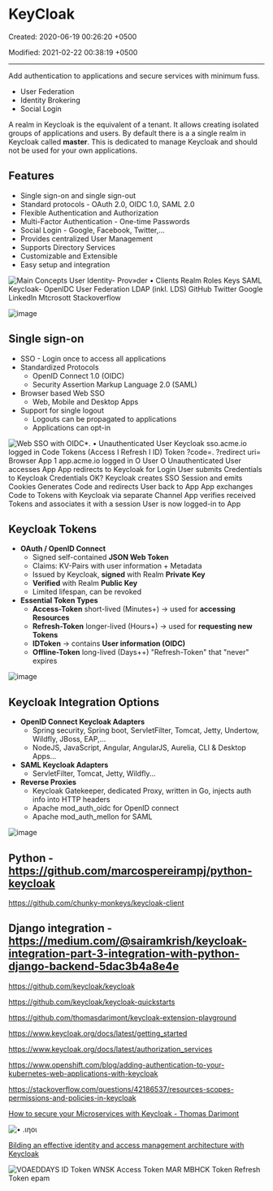 # KeyCloak

Created: 2020-06-19 00:26:20 +0500

Modified: 2021-02-22 00:38:19 +0500

---

Add authentication to applications and secure services with minimum fuss.

- User Federation
- Identity Brokering
- Social Login

A realm in Keycloak is the equivalent of a tenant. It allows creating isolated groups of applications and users. By default there is a a single realm in Keycloak called **master**. This is dedicated to manage Keycloak and should not be used for your own applications.

## Features

- Single sign-on and single sign-out
- Standard protocols - OAuth 2.0, OIDC 1.0, SAML 2.0
- Flexible Authentication and Authorization
- Multi-Factor Authentication - One-time Passwords
- Social Login - Google, Facebook, Twitter,...
- Provides centralized User Management
- Supports Directory Services
- Customizable and Extensible
- Easy setup and integration

![Main Concepts User Identity- Prov»der • Clients Realm Roles Keys SAML Keycloak- OpenlDC User Federation LDAP (inkl. LDS) GitHub Twitter Google Linkedln Mtcrosott Stackoverflow ](../../media/DevOps-Others-KeyCloak-image1.png)

![image](../../media/DevOps-Others-KeyCloak-image2.png)

## Single sign-on

- SSO - Login once to access all applications
- Standardized Protocols
  - OpenID Connect 1.0 (OIDC)
  - Security Assertion Markup Language 2.0 (SAML)
- Browser based Web SSO
  - Web, Mobile and Desktop Apps
- Support for single logout
  - Logouts can be propagated to applications
  - Applications can opt-in

![Web SSO with OIDC*. • Unauthenticated User Keycloak sso.acme.io logged in Code Tokens (Access I Refresh I ID) Token ?code=. ?redirect uri= Browser App 1 app.acme.io logged in O User O Unauthenticated User accesses App App redirects to Keycloak for Login User submits Credentials to Keycloak Credentials OK? Keycloak creates SSO Session and emits Cookies Generates Code and redirects User back to App App exchanges Code to Tokens with Keycloak via separate Channel App verifies received Tokens and associates it with a session User is now logged-in to App ](../../media/DevOps-Others-KeyCloak-image3.png)

## Keycloak Tokens

- **OAuth / OpenID Connect**
  - Signed self-contained **JSON Web Token**
  - Claims: KV-Pairs with user information + Metadata
  - Issued by Keycloak, **signed** with Realm **Private Key**
  - **Verified** with Realm **Public Key**
  - Limited lifespan, can be revoked
- **Essential Token Types**
  - **Access-Token** short-lived (Minutes+) -> used for **accessing Resources**
  - **Refresh-Token** longer-lived (Hours+) -> used for **requesting new Tokens**
  - **IDToken** -> contains **User information (OIDC)**
  - **Offline-Token** long-lived (Days++) "Refresh-Token" that "never" expires

![image](../../media/DevOps-Others-KeyCloak-image4.png)

## Keycloak Integration Options

- **OpenID Connect Keycloak Adapters**
  - Spring security, Spring boot, ServletFilter, Tomcat, Jetty, Undertow, Wildfly, JBoss, EAP,...
  - NodeJS, JavaScript, Angular, AngularJS, Aurelia, CLI & Desktop Apps...
- **SAML Keycloak Adapters**
  - ServletFilter, Tomcat, Jetty, Wildfly...
- **Reverse Proxies**
  - Keycloak Gatekeeper, dedicated Proxy, written in Go, injects auth info into HTTP headers
  - Apache mod_auth_oidc for OpenID connect
  - Apache mod_auth_mellon for SAML

![image](../../media/DevOps-Others-KeyCloak-image5.png)

## Python - <https://github.com/marcospereirampj/python-keycloak>

<https://github.com/chunky-monkeys/keycloak-client>

## Django integration - <https://medium.com/@sairamkrish/keycloak-integration-part-3-integration-with-python-django-backend-5dac3b4a8e4e>

<https://github.com/keycloak/keycloak>

<https://github.com/keycloak/keycloak-quickstarts>

<https://github.com/thomasdarimont/keycloak-extension-playground>

<https://www.keycloak.org/docs/latest/getting_started>

<https://www.keycloak.org/docs/latest/authorization_services>

<https://www.openshift.com/blog/adding-authentication-to-your-kubernetes-web-applications-with-keycloak>

<https://stackoverflow.com/questions/42186537/resources-scopes-permissions-and-policies-in-keycloak>

[How to secure your Microservices with Keycloak - Thomas Darimont](https://www.youtube.com/watch?v=FyVHNJNriUQ)

![• .ιηοι ](../../media/DevOps-Others-KeyCloak-image6.jpg)

[Bilding an effective identity and access management architecture with Keycloak](https://www.youtube.com/watch?v=RupQWmYhrLA)

![VOAEDDAYS ID Token WNSK Access Token MAR MBHCK Token Refresh Token epam ](../../media/DevOps-Others-KeyCloak-image7.jpg)
